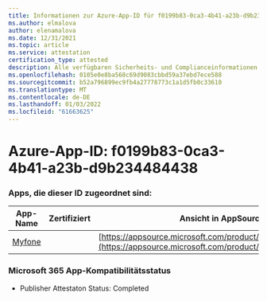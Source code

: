 ```yaml
---
title: Informationen zur Azure-App-ID für f0199b83-0ca3-4b41-a23b-d9b234484438
ms.author: elmalova
author: elenamalova
ms.date: 12/31/2021
ms.topic: article
ms.service: attestation
certification_type: attested
description: Alle verfügbaren Sicherheits- und Complianceinformationen für f0199b83-0ca3-4b41-a23b-d9b234484438.
ms.openlocfilehash: 0105e0e8ba568c69d9083cbbd59a37ebd7ece588
ms.sourcegitcommit: b52a796899ec9fb4a27778773c1a1d5fb0c33610
ms.translationtype: MT
ms.contentlocale: de-DE
ms.lasthandoff: 01/03/2022
ms.locfileid: "61663625"
---
```

# <a name="azure-app-id-f0199b83-0ca3-4b41-a23b-d9b234484438"></a>Azure-App-ID: f0199b83-0ca3-4b41-a23b-d9b234484438


### <a name="apps-associated-with-this-id"></a>Apps, die dieser ID zugeordnet sind:
| **App-Name** | **Zertifiziert** | **Ansicht in AppSource** |
|--------------|---------------|-----------------------|
| [Myfone](https://docs.microsoft.com/microsoft-365-app-certification/forward/WA200000716) |  | [https://appsource.microsoft.com/product/office/WA200000716](https://appsource.microsoft.com/product/office/WA200000716) |

### <a name="microsoft-365-app-compliance-status"></a>Microsoft 365 App-Kompatibilitätsstatus
- Publisher Attestaton Status: Completed
